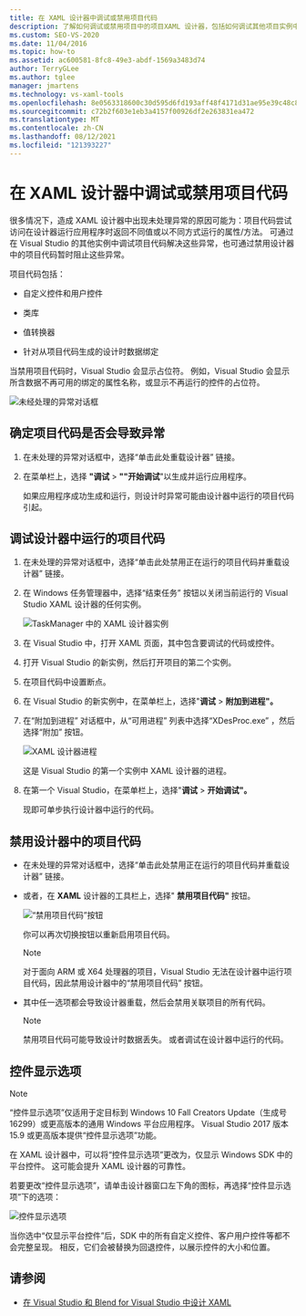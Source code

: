 ```yaml
---
title: 在 XAML 设计器中调试或禁用项目代码
description: 了解如何调试或禁用项目中的项目XAML 设计器，包括如何调试其他项目实例中的运行项目Visual Studio。
ms.custom: SEO-VS-2020
ms.date: 11/04/2016
ms.topic: how-to
ms.assetid: ac600581-8fc8-49e3-abdf-1569a3483d74
author: TerryGLee
ms.author: tglee
manager: jmartens
ms.technology: vs-xaml-tools
ms.openlocfilehash: 8e0563318600c30d595d6fd193aff48f4171d31ae95e39c48c8bb5dd02c154ae
ms.sourcegitcommit: c72b2f603e1eb3a4157f00926df2e263831ea472
ms.translationtype: MT
ms.contentlocale: zh-CN
ms.lasthandoff: 08/12/2021
ms.locfileid: "121393227"
---
```

# <a name="debug-or-disable-project-code-in-xaml-designer"></a>在 XAML 设计器中调试或禁用项目代码

很多情况下，造成 XAML 设计器中出现未处理异常的原因可能为：项目代码尝试访问在设计器运行应用程序时返回不同值或以不同方式运行的属性/方法。 可通过在 Visual Studio 的其他实例中调试项目代码解决这些异常，也可通过禁用设计器中的项目代码暂时阻止这些异常。

项目代码包括：

- 自定义控件和用户控件

- 类库

- 值转换器

- 针对从项目代码生成的设计时数据绑定

当禁用项目代码时，Visual Studio 会显示占位符。 例如，Visual Studio 会显示所含数据不再可用的绑定的属性名称，或显示不再运行的控件的占位符。

![未经处理的异常对话框](media/xaml_unhandledexception.png)

## <a name="to-determine-if-project-code-is-causing-an-exception"></a>确定项目代码是否会导致异常

1. 在未处理的异常对话框中，选择“单击此处重载设计器”  链接。

2. 在菜单栏上，选择 **"调试**  >  **""开始调试**"以生成并运行应用程序。

     如果应用程序成功生成和运行，则设计时异常可能由设计器中运行的项目代码引起。

## <a name="to-debug-project-code-running-in-the-designer"></a>调试设计器中运行的项目代码

1. 在未处理的异常对话框中，选择“单击此处禁用正在运行的项目代码并重载设计器”  链接。

2. 在 Windows 任务管理器中，选择“结束任务”  按钮以关闭当前运行的 Visual Studio XAML 设计器的任何实例。

     ![TaskManager 中的 XAML 设计器实例](media/xaml_taskmanager.png)

3. 在 Visual Studio 中，打开 XAML 页面，其中包含要调试的代码或控件。

4. 打开 Visual Studio 的新实例，然后打开项目的第二个实例。

5. 在项目代码中设置断点。

6. 在 Visual Studio 的新实例中，在菜单栏上，选择"**调试**  >  **附加到进程"。**

7. 在“附加到进程”  对话框中，从“可用进程”  列表中选择“XDesProc.exe” ，然后选择“附加”  按钮。

     ![XAML 设计器进程](media/xaml_attach.png)

     这是 Visual Studio 的第一个实例中 XAML 设计器的进程。

8. 在第一个 Visual Studio，在菜单栏上，选择"**调试**  >  **开始调试"。**

     现即可单步执行设计器中运行的代码。

## <a name="to-disable-project-code-in-the-designer"></a>禁用设计器中的项目代码

- 在未处理的异常对话框中，选择“单击此处禁用正在运行的项目代码并重载设计器”  链接。

- 或者，在 **XAML** 设计器的工具栏上，选择" **禁用项目代码"** 按钮。

     ![“禁用项目代码”按钮](media/xaml_disablecode.png)

     你可以再次切换按钮以重新启用项目代码。

    > [!NOTE]
    > 对于面向 ARM 或 X64 处理器的项目，Visual Studio 无法在设计器中运行项目代码，因此禁用设计器中的“禁用项目代码”  按钮。

- 其中任一选项都会导致设计器重载，然后会禁用关联项目的所有代码。

    > [!NOTE]
    > 禁用项目代码可能导致设计时数据丢失。 或者调试在设计器中运行的代码。

## <a name="control-display-options"></a>控件显示选项

> [!NOTE]
> “控件显示选项”仅适用于定目标到 Windows 10 Fall Creators Update（生成号 16299）或更高版本的通用 Windows 平台应用程序。 Visual Studio 2017 版本 15.9 或更高版本提供“控件显示选项”功能。

在 XAML 设计器中，可以将“控件显示选项”更改为，仅显示 Windows SDK 中的平台控件。 这可能会提升 XAML 设计器的可靠性。

若要更改“控件显示选项”，请单击设计器窗口左下角的图标，再选择“控件显示选项”下的选项：

![控件显示选项](media/control_display_options.png)

当你选中“仅显示平台控件”后，SDK 中的所有自定义控件、客户用户控件等都不会完整呈现。 相反，它们会被替换为回退控件，以展示控件的大小和位置。

## <a name="see-also"></a>请参阅

- [在 Visual Studio 和 Blend for Visual Studio 中设计 XAML](designing-xaml-in-visual-studio.md)

